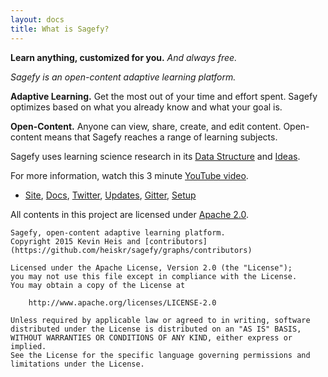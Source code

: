 ```yaml
---
layout: docs
title: What is Sagefy?
---
```



**Learn anything, customized for you.** _And always free._

_Sagefy is an open-content adaptive learning platform._

**Adaptive Learning.** Get the most out of your time and effort spent. Sagefy optimizes based on what you already know and what your goal is.

**Open-Content.** Anyone can view, share, create, and edit content. Open-content means that Sagefy reaches a range of learning subjects.

Sagefy uses learning science research in its [Data Structure](Data-Structure) and [Ideas](Ideas).

For more information, watch this 3 minute [YouTube video].

- [Site], [Docs], [Twitter], [Updates], [Gitter], [Setup]

[YouTube video]: https://youtu.be/gFn4Q9tx7Qs
[Site]: https://sagefy.org
[Docs]: https://docs.sagefy.org
[Twitter]: https://twitter.com/sagefyorg
[Updates]: http://newsletter.sagefy.org/up
[Gitter]: https://gitter.im/heiskr/sagefy
[Setup]: https://github.com/heiskr/sagefy/blob/master/SETUP.md

All contents in this project are licensed under [Apache 2.0](http://www.apache.org/licenses/LICENSE-2.0).

    Sagefy, open-content adaptive learning platform.
    Copyright 2015 Kevin Heis and [contributors](https://github.com/heiskr/sagefy/graphs/contributors)

    Licensed under the Apache License, Version 2.0 (the "License");
    you may not use this file except in compliance with the License.
    You may obtain a copy of the License at

        http://www.apache.org/licenses/LICENSE-2.0

    Unless required by applicable law or agreed to in writing, software
    distributed under the License is distributed on an "AS IS" BASIS,
    WITHOUT WARRANTIES OR CONDITIONS OF ANY KIND, either express or implied.
    See the License for the specific language governing permissions and
    limitations under the License.
